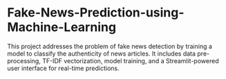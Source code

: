 # Fake-News-Prediction-using-Machine-Learning
This project addresses the problem of fake news detection by training a model to classify the authenticity of news articles. It includes data pre-processing, TF-IDF vectorization, model training, and a Streamlit-powered user interface for real-time predictions.
